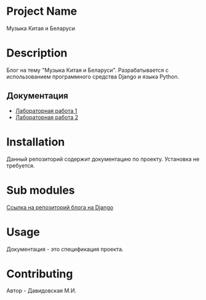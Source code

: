 # Project Name

Музыка Китая и Беларуси

# Description

Блог на тему "Музыка Китая и Беларуси". Разрабатывается с использованием программного средства Django и языка Python.

## Документация

* [Лабораторная работа 1](https://docs.google.com/document/d/1l5bCsZu9fQzwpwKamYv2_st3e9cp5ynC/edit?usp=sharing&ouid=109101571067466781060&rtpof=true&sd=true)
* [Лабораторная работа 2](https://docs.google.com/document/d/1OlrhMuCw7eh4w6w2CRyLvY30udNy6FO1/edit?usp=sharing&ouid=109101571067466781060&rtpof=true&sd=true)

# Installation

Данный репозиторий содержит документацию по проекту. Установка не требуется.

# Sub modules

[Ссылка на репозиторий блога на Django](https://github.com/fpmi-hci-2024/project14-web-XIExingx)

# Usage

Документация - это спецификация проекта.

# Contributing

Автор - Давидовская М.И.
